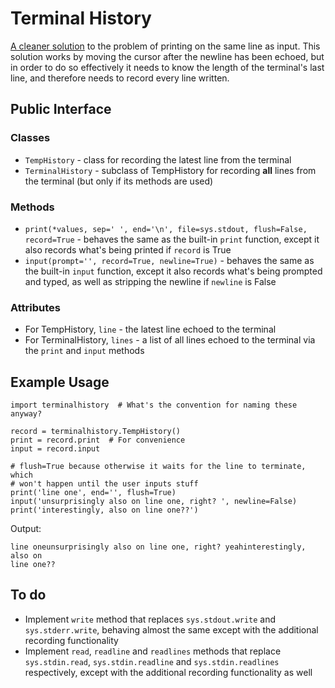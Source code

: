 # Terminal History
[A cleaner solution](http://stackoverflow.com/a/41436173/6379747) to the problem of printing on the same line as input. This
solution works by moving the cursor after the newline has been echoed, but in
order to do so effectively it needs to know the length of the terminal's last
line, and therefore needs to record every line written.

## Public Interface
### Classes
* `TempHistory` - class for recording the latest line from the terminal
* `TerminalHistory` - subclass of TempHistory for recording **all** lines from
  the terminal (but only if its methods are used)

### Methods
* `print(*values, sep=' ', end='\n', file=sys.stdout, flush=False, record=True` - behaves the same as the built-in `print` function, except it also
  records what's being printed if `record` is True
* `input(prompt='', record=True, newline=True)` - behaves the same as the built-in `input` function, except it also
  records what's being prompted and typed, as well as stripping the newline if
  `newline` is False

### Attributes
* For TempHistory, `line` - the latest line echoed to the terminal
* For TerminalHistory, `lines` - a list of all lines echoed to the terminal via
  the `print` and `input` methods

## Example Usage
    import terminalhistory  # What's the convention for naming these anyway?

    record = terminalhistory.TempHistory()
    print = record.print  # For convenience
    input = record.input

    # flush=True because otherwise it waits for the line to terminate, which
    # won't happen until the user inputs stuff
    print('line one', end='', flush=True)
    input('unsurprisingly also on line one, right? ', newline=False)
    print('interestingly, also on line one??')

Output:

    line oneunsurprisingly also on line one, right? yeahinterestingly, also on
    line one??

## To do
* Implement `write` method that replaces `sys.stdout.write` and `sys.stderr.write`,
  behaving almost the same except with the additional recording functionality
* Implement `read`, `readline` and `readlines` methods that replace
  `sys.stdin.read`, `sys.stdin.readline` and `sys.stdin.readlines` respectively,
  except with the additional recording functionality as well
